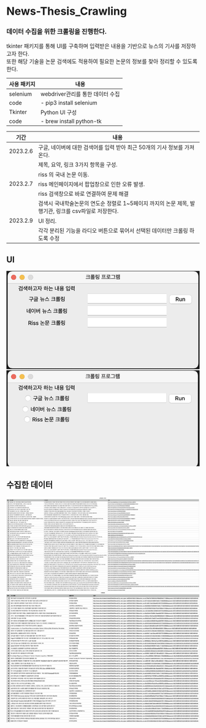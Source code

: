 # News-Thesis_Crawling

### 데이터 수집을 위한 크롤링을 진행한다.
tkinter 패키지를 통해 UI를 구축하며 입력받은 내용을 기반으로 뉴스의 기사를 저장하고자 한다.  
또한 해당 기술을 논문 검색에도 적용하여 필요한 논문의 정보를 찾아 정리할 수 있도록 한다.    

|사용 패키지|내용|
|------|---|
|selenium| webdriver관리를 통한 데이터 수집|
|code|- pip3 install selenium|
|Tkinter|Python UI 구성|
|code|- brew install python-tk|



|기간|내용|
|------|---|
|2023.2.6|구글, 네이버에 대한 검색어를 입력 받아 최근 50개의 기사 정보를 가져온다.|
|   |제목, 요약, 링크 3가지 항목을 구성.|
|   |riss 의 국내 논문 이동.|
|2023.2.7|riss 메인페이지에서 팝업창으로 인한 오류 발생.|
|   |riss 검색창으로 바로 연결하여 문제 해결|
|   |검색시 국내학술논문의 연도순 정렬로 1~5페이지 까지의 논문 제목, 발행기관, 링크를 csv파일로 저장한다.|
|2023.2.9|UI 정리.|
|   |각각 분리된 기능을 라디오 버튼으로 묶어서 선택된 데이터만 크롤링 하도록 수정|


## UI
![image1](image/image_before.png)
![image2](image/image_after.png)


## 수집한 데이터
![image3](image/google_news.png)
![image4](image/thesis.png)
